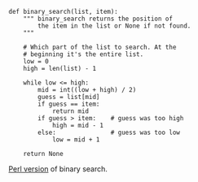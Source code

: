 ```python3
def binary_search(list, item):
    """ binary_search returns the position of 
        the item in the list or None if not found.
    """

    # Which part of the list to search. At the 
    # beginning it's the entire list.
    low = 0
    high = len(list) - 1

    while low <= high:
        mid = int((low + high) / 2)
        guess = list[mid]
        if guess == item:
            return mid
        if guess > item:    # guess was too high
            high = mid - 1
        else:               # guess was too low
            low = mid + 1
    
    return None
```

[Perl version](https://github.com/jreisinger/algorithms-with-perl/blob/master/binary-search) of binary search.
